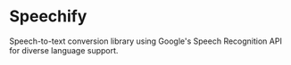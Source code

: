 # Speechify

Speech-to-text conversion library using Google's Speech Recognition API for diverse language support.
